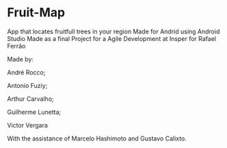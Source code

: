 # Fruit-Map

App that locates fruitfull trees in your region
Made for Andrid using Android Studio
Made as a final Project for a Agile Development at Insper for Rafael Ferrão

Made by:

  André Rocco;
  
  Antonio Fuziy;
  
  Arthur Carvalho;
  
  Guilherme Lunetta;
  
  Victor Vergara
  
With the assistance of Marcelo Hashimoto and Gustavo Calixto.
